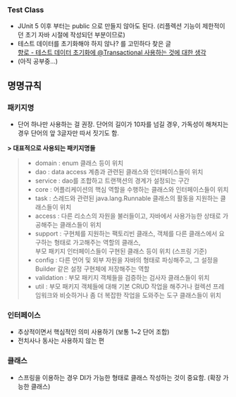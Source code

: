 ### Test Class
- JUnit 5 이후 부터는 public 으로 만들지 않아도 된다.
  (리플렉션 기능이 제한적이던 초기 자바 시절에 작성되던 부분이므로)
- 테스트 데이터를 초기화해야 하지 않나? 를 고민하다 찾은 글   
[향로 - 테스트 데이터 초기화에 @Transactional 사용하는 것에 대한 생각](https://jojoldu.tistory.com/761)
- (아직 공부중...)

## 명명규칙
### 패키지명
- 단어 하나만 사용하는 걸 권장. 단어의 길이가 10자를 넘길 경우, 가독성이 해쳐지는 경우 단어의 앞 3글자만 따서 짓기도 함.

__> 대표적으로 사용되는 패키지명들__
  > - domain : enum 클래스 등이 위치   
  > - dao : data access 계층과 관련된 클래스와 인터페이스들이 위치   
  > - service : dao를 조합하고 트랜잭션의 경계가 설정되는 구간   
  > - core : 어플리케이션의 핵심 역할을 수행하는 클래스와 인터페이스들이 위치   
  > - task : 스레드와 관련된 java.lang.Runnable 클래스의 활동을 지원하는 클래스들이 위치   
  > - access : 다른 리소스의 자원을 불러들이고, 자바에서 사용가능한 상태로 가공해주는 클래스들이 위치   
  > - support : 구현체를 지원하는 팩토리빈 클래스, 객체를 다른 클래스에서 요구하는 형태로 가고해주는 역할의 클래스,    
  >             부모 패키지 인터페이스들이 구현된 클래스 등이 위치 (스프링 기준)
  > - config : 다른 언어 및 외부 자원을 자바의 형태로 파싱해주고, 그 설정을 Builder 같은 설정 구현체에 저장해주는 역할
  > - validation : 부모 패키지 객체들을 검증하는 검사자 클래스들이 위치
  > - util : 부모 패키지 객체들에 대해 기본 CRUD 작업을 해주거나 컬렉션 프레임워크와 비슷하거나 좀 더 복잡한 작업을 도와주는 도구 클래스들이 위치

### 인터페이스
- 추상적이면서 핵심적인 의미 사용하기 (보통 1~2 단어 조합)
- 전치사나 동사는 사용하지 않는 편

### 클래스
- 스프링을 이용하는 경우 DI가 가능한 형태로 클래스 작성하는 것이 중요함. (확장 가능한 클래스)